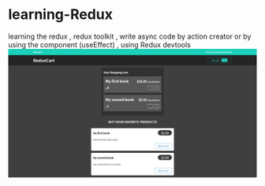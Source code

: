 # learning-Redux
learning the redux , redux toolkit ,  write async code by action creator or by using the component (useEffect) , using Redux devtools 
![photo](project.png)
